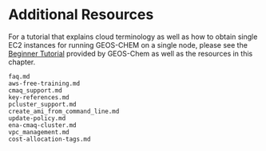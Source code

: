 # Additional Resources

For a tutorial that explains cloud terminology as well as how to obtain single EC2 instances for running GEOS-CHEM on a single node, please see
the <a href="https://cloud-gc.readthedocs.io/en/latest/chapter02_beginner-tutorial/index.html">Beginner Tutorial</a> provided by GEOS-Chem as well as the resources in this chapter.


```{toctree}
faq.md
aws-free-training.md
cmaq_support.md
key-references.md
pcluster_support.md
create_ami_from_command_line.md
update-policy.md
ena-cmaq-cluster.md
vpc_management.md
cost-allocation-tags.md

